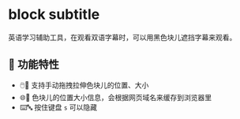 # block subtitle

英语学习辅助工具，在观看双语字幕时，可以用黑色块儿遮挡字幕来观看。

## 🌟 功能特性

- 🖱️📏 支持手动拖拽拉伸色块儿的位置、大小
- 🌐📏 色块儿的位置大小信息，会根据网页域名来缓存到浏览器里
- ⌨️🔤 按住键盘 `s` 可以隐藏
